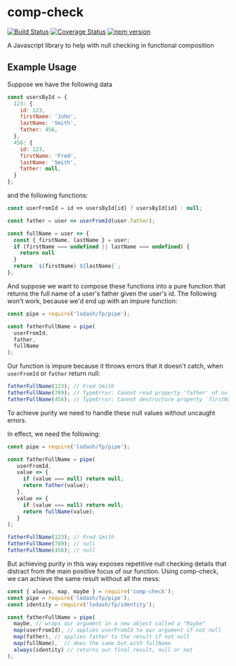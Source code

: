 # comp-check
[![Build Status](https://travis-ci.org/mmcglone/comp-check.svg?branch=master)](https://travis-ci.org/mmcglone/comp-check)
[![Coverage Status](https://coveralls.io/repos/mmcglone/comp-check/badge.svg?branch=master)](https://coveralls.io/r/mmcglone/comp-check?branch=master)
[![npm version](https://badge.fury.io/js/comp-check.svg)](https://badge.fury.io/js/comp-check)

A Javascript library to help with null checking in functional composition

## Example Usage
Suppose we have the following data
```javascript
const usersById = {
  123: {
    id: 123,
    firstName: 'John',
    lastName: 'Smith',
    father: 456,
  },
  456: {
    id: 123,
    firstName: 'Fred',
    lastName: 'Smith',
    father: null,
  }
};
```
and the following functions:
```javascript
const userFromId = id => usersById[id] ? usersById[id] : null;

const father = user => userFromId(user.father);

const fullName = user => {
  const { firstName, lastName } = user;
  if (firstName === undefined || lastName === undefined) {
    return null
  }
  return `${firstName} ${lastName}`;
};
```
And suppose we want to compose these functions into a pure function that returns
the full name of a user's father given the user's id.
The following won't work, because we'd end up with an impure function:
```javascript
const pipe = require('lodash/fp/pipe');

const fatherFullName = pipe(
  userFromId,
  father,
  fullName
);
```
Our function is impure because it throws errors that it doesn't catch,
when `userFromId` or `father` return null:
```javascript
fatherFullName(123); // Fred Smith
fatherFullName(789); // TypeError: Cannot read property 'father' of null
fatherFullName(456); // TypeError: Cannot destructure property `firstName` of 'undefined' or 'null'.
```
To achieve purity we need to handle these null values without uncaught errors.

In effect, we need the following:
```javascript
const pipe = require('lodash/fp/pipe');

const fatherFullName = pipe(
   userFromId,
   value => {
     if (value === null) return null;
     return father(value);
   },
   value => {
     if (value === null) return null;
     return fullName(value);
   }
);

fatherFullName(123); // Fred Smith
fatherFullName(789); // null
fatherFullName(456); // null
```
But achieving purity in this way exposes repetitive null checking details
that distract from the main positive focus of our function.
Using comp-check, we can achieve the same result without all the mess:
```javascript
const { always, map, maybe } = require('comp-check');
const pipe = require('lodash/fp/pipe');
const identity = require('lodash/fp/identity');

const fatherFullName = pipe(
  maybe, // wraps our argument in a new object called a "Maybe"
  map(userFromId), // applies userFromId to our argument if not null
  map(father), // applies father to the result if not null
  map(fullName),  // does the same but with fullName
  always(identity) // returns our final result, null or not
);
```
